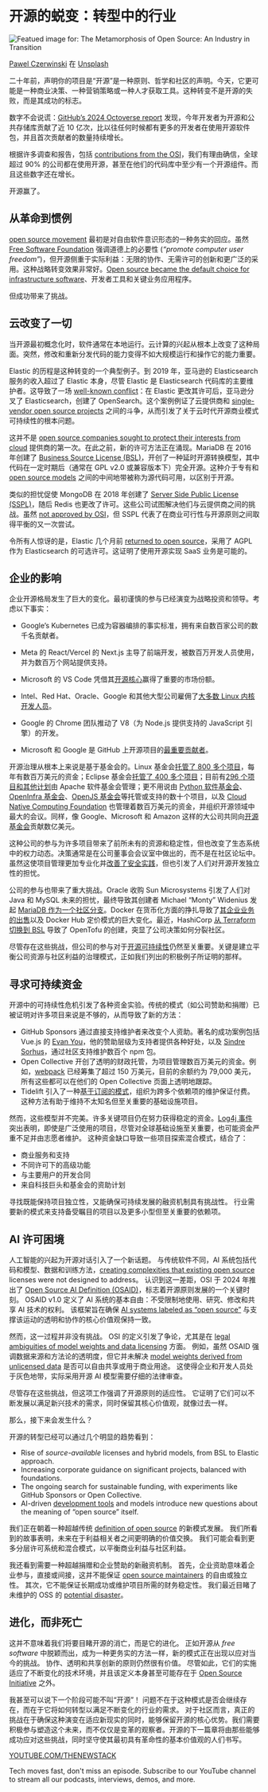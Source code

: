 # 开源的蜕变：转型中的行业
![Featued image for: The Metamorphosis of Open Source: An Industry in Transition](https://cdn.thenewstack.io/media/2025/02/96724193-pawel-czerwinski-hu6kulsi5dm-unsplash-1024x683.jpg)

[Pawel Czerwinski](https://unsplash.com/@pawel_czerwinski?utm_content=creditCopyText&utm_medium=referral&utm_source=unsplash) 在 [Unsplash](https://unsplash.com/photos/blue-and-pink-painting-Hu6kULsI5dM?utm_content=creditCopyText&utm_medium=referral&utm_source=unsplash)

二十年前，声明你的项目是“开源”是一种原则、哲学和社区的声明。今天，它更可能是一种商业决策、一种营销策略或一种人才获取工具。这种转变不是开源的失败，而是其成功的标志。

数字不会说谎：[GitHub’s 2024 Octoverse report](https://github.blog/news-insights/octoverse/octoverse-2024/#the-state-of-open-source) 发现，今年开发者为开源和公共存储库贡献了近 10 亿次，比以往任何时候都有更多的开发者在使用开源软件包，并且首次贡献者的数量持续增长。

根据许多调查和报告，包括 [contributions from the OSI](https://opensource.org/blog/announcing-the-2024-state-of-open-source-report)，我们有理由确信，全球超过 90% 的公司都在使用开源，甚至在他们的代码库中至少有一个开源组件。而且这些数字还在增长。

开源赢了。

## 从革命到惯例

[open source movement](https://thenewstack.io/open-source-movement-emerging-in-ai-to-counter-greed/) 最初是对自由软件意识形态的一种务实的回应。虽然 [Free Software Foundation](https://www.fsf.org/) 强调道德上的必要性 (*“promote computer user freedom”*)，但开源侧重于实际利益：无限的协作、无需许可的创新和更广泛的采用。这种战略转变效果非常好。[Open source became the default choice for infrastructure software](https://thenewstack.io/is-community-backed-open-source-software-worth-the-risk/)、开发者工具和关键业务应用程序。

但成功带来了挑战。

## 云改变了一切

当开源最初概念化时，软件通常在本地运行。云计算的兴起从根本上改变了这种局面。突然，修改和重新分发代码的能力变得不如大规模运行和操作它的能力重要。

Elastic 的历程是这种转变的一个典型例子。到 2019 年，亚马逊的 Elasticsearch 服务的收入超过了 Elastic 本身，尽管 Elastic 是 Elasticsearch 代码库的主要维护者。这导致了一场 [well-known conflict](https://www.nytimes.com/2019/12/15/technology/amazon-aws-cloud-competition.html)：在 Elastic 更改其许可后，亚马逊分叉了 Elasticsearch，创建了 OpenSearch。这个案例例证了云提供商和 [single-vendor open source projects](https://opensource.net/why-single-vendor-is-the-new-proprietary/) 之间的斗争，从而引发了关于云时代开源商业模式可持续性的根本问题。

这并不是 [open source companies sought to protect their interests from cloud](https://thenewstack.io/what-do-cloud-native-and-kubernetes-even-mean/) 提供商的第一次。在此之前，新的许可方法正在涌现。MariaDB 在 2016 年创建了 [Business Source License (BSL)](https://mariadb.com/bsl-faq-adopting/)，开创了一种延时开源转换模型，其中代码在一定时期后（通常在 GPL v2.0 或兼容版本下）完全开源。这种介于专有和 [open source models](https://thenewstack.io/large-language-models-open-source-llms-in-2023/) 之间的中间地带被称为源代码可用，以区别于开源。

类似的担忧促使 MongoDB 在 2018 年创建了 [Server Side Public License (SSPL)](https://opensource.org/blog/the-sspl-is-not-an-open-source-license)，随后 Redis 也更改了许可。这些公司试图解决他们与云提供商之间的挑战。虽然 [not approved by OSI](https://opensource.org/licenses)，但 SSPL 代表了在商业可行性与开源原则之间取得平衡的又一次尝试。

令所有人惊讶的是，Elastic 几个月前 [returned to open source](https://www.elastic.co/blog/elasticsearch-is-open-source-again)，采用了 AGPL 作为 Elasticsearch 的可选许可。这证明了使用开源实现 SaaS 业务是可能的。

## 企业的影响

企业开源格局发生了巨大的变化。最初谨慎的参与已经演变为战略投资和领导。考虑以下事实：

- Google’s
Kubernetes 已成为容器编排的事实标准，拥有来自数百家公司的数千名贡献者。

- Meta 的 React/Vercel 的 Next.js 主导了前端开发，被数百万开发人员使用，并为数百万个网站提供支持。
- Microsoft 的 VS Code 凭借其[开源核心](https://thenewstack.io/the-future-of-open-source-or-why-open-core-is-dead/)赢得了重要的市场份额。
- Intel、Red Hat、Oracle、Google 和其他大型公司雇佣了[大多数 Linux 内核开发人员](https://kernelnewbies.org/DevelopmentStatistics)。
- Google 的 Chrome 团队推动了 V8（为 Node.js 提供支持的 JavaScript 引擎）的开发。
- Microsoft 和 Google 是 GitHub 上开源项目的[最重要贡献者](https://opensourceindex.io/)。

开源治理从根本上来说是基于基金会的。Linux 基金会[托管了 800 多个项目](https://www.linuxfoundation.org/resources/case-studies)，每年有数百万美元的资金；Eclipse 基金会[托管了 400 多个项目](https://projects.eclipse.org/)；目前有[296 个项目和其他计划](https://projects.apache.org/)由 Apache 软件基金会管理；更不用说由 [Python 软件基金会](https://www.python.org/psf-landing/)、[OpenInfra 基金会](https://openinfra.dev/)、[OpenJS 基金会](https://openjsf.org/)等托管或支持的数十个项目，以及 [Cloud Native Computing Foundation](https://www.cncf.io/) 也管理着数百万美元的资金，并组织开源领域中最大的会议。同样，像 Google、Microsoft 和 Amazon 这样的大公司共同向[开源基金会](https://thenewstack.io/nivenly-foundation-seeks-equity-for-open-source-maintainers/)贡献数亿美元。

这种公司的参与为许多项目带来了前所未有的资源和稳定性，但也改变了生态系统中的权力动态。决策通常是在公司董事会会议室中做出的，而不是在社区论坛中。虽然这使项目管理更加专业化并[改善了安全实践](https://openssf.org/)，但也引发了人们对开源开发独立性的担忧。

公司的参与也带来了重大挑战。Oracle 收购 Sun Microsystems 引发了人们对 Java 和 MySQL 未来的担忧，最终导致其创建者 Michael “Monty” Widenius 发起 [MariaDB 作为一个社区分支](https://mariadb.org/en/)。Docker 在货币化方面的挣扎导致了[其企业业务的出售](https://thenewstack.io/mirantis-acquires-docker-enterprise/)以及 Docker Hub 定价模式的巨大变化。最近，HashiCorp [从 Terraform 切换到 BSL](https://thenewstack.io/hashicorp-abandons-open-source-for-business-source-license/) 导致了 OpenTofu 的创建，突显了公司决策如何分裂社区。

尽管存在这些挑战，但公司的参与对于[开源可持续性](https://thenewstack.io/can-open-source-sustain-itself-without-losing-its-soul/)仍然至关重要。关键是建立平衡公司资源与社区利益的治理模式，正如我们列出的积极例子所证明的那样。

## 寻求可持续资金

开源中的可持续性危机引发了各种资金实验。传统的模式（如公司赞助和捐赠）已被证明对许多项目来说是不够的，从而导致了新的方法：

- GitHub Sponsors 通过直接支持维护者来改变个人资助。著名的成功案例包括 Vue.js 的 [Evan You](https://github.com/sponsors/yyx990803)，他的赞助层级为支持者提供各种好处，以及 [Sindre Sorhus](https://github.com/sponsors/sindresorhus)，通过社区支持维护数百个 npm 包。
- Open Collective 开创了透明的财政托管，为项目管理数百万美元的资金。例如，[webpack](https://opencollective.com/webpack) 已经筹集了超过 150 万美元，目前的余额约为 79,000 美元，所有这些都可以在他们的 Open Collective 页面上透明地跟踪。
- Tidelift 引入了一种[基于订阅的模式](https://tidelift.com/)，组织为跨多个依赖项的维护保证付费。这种方法有助于维持不太知名但至关重要的基础设施项目。

然而，这些模型并不完美。许多关键项目仍在努力获得稳定的资金。[Log4j 事件](https://www.csoonline.com/article/404962/log4j-one-year-later-the-log4shell-vulnerability-still-has-lessons-to-teach.html) 突出表明，即使是广泛使用的项目，尽管对全球基础设施至关重要，也可能资金严重不足并由志愿者维护。
这种资金缺口导致一些项目探索混合模式，结合了：

- 商业服务和支持
- 不同许可下的高级功能
- 与主要用户的开发合同
- 来自科技巨头和基金会的资助计划

寻找既能保持项目独立性，又能确保可持续发展的融资机制具有挑战性。 行业需要新的模式来支持备受瞩目的项目以及更多小型但至关重要的依赖项。

## AI 许可困境
人工智能的兴起为开源对话引入了一个新话题。 与传统软件不同，AI 系统包括代码和模型、数据和训练方法，[creating complexities that existing open source](https://thenewstack.io/how-american-express-created-an-open-source-program-office/) licenses were not designed to address。 认识到这一差距，OSI 于 2024 年推出了 [Open Source AI Definition (OSAID)](https://opensource.org/ai/open-source-ai-definition)，标志着开源原则发展的一个关键时刻。 OSAID v1.0 定义了 AI 系统的基本自由：不受限制地使用、研究、修改和共享 AI 技术的权利。 该框架旨在确保 [AI systems labeled as “open source”](https://thenewstack.io/a-nue-ux-web-framework-plus-anthropic-openai-boost-ai-apis/) 与支撑该运动的透明和协作的核心价值观保持一致。

然而，这一过程并非没有挑战。 OSI 的定义引发了争论，尤其是在 [legal ambiguities of model weights and data licensing](https://thenewstack.io/osis-definition-of-open-source-ai-raises-critical-legal-concerns-for-developers-and-businesses/) 方面。 例如，虽然 OSAID 强调数据来源和方法论的透明度，但它并未解决 [model weights derived from unlicensed data](https://thenewstack.io/data-modeling-part-2-method-for-time-series-databases/) 是否可以自由共享或用于商业用途。 这使得企业和开发人员处于灰色地带，实际采用开源 AI 模型需要仔细的法律审查。

尽管存在这些挑战，但这项工作强调了开源原则的适应性。 它证明了它们可以不断发展以满足新兴技术的需求，同时保留其核心价值观，就像过去一样。

那么，接下来会发生什么？

开源的转型已经可以通过几个明显的趋势看到：

- Rise of *source-available* licenses and hybrid models, from BSL to Elastic approach.
- Increasing corporate guidance on significant projects, balanced with foundations.
- The ongoing search for sustainable funding, with experiments like GitHub Sponsors or Open Collective.
- AI-driven [development tools](https://thenewstack.io/tiddlywiki-an-open-source-alternative-to-notion-or-obsidian/) and models introduce new questions about the meaning of “open source” itself.

我们正在朝着一种超越传统 [definition of open source](https://thenewstack.io/the-open-source-ai-definition-what-the-critics-say/) 的新模式发展。 我们所看到的故事表明，未来在于利益相关者之间更明确的价值交换。 我们可能会看到更多分层许可系统和混合模式，以平衡商业利益与社区利益。

我还看到需要一种超越捐赠和企业赞助的新融资机制。 首先，企业资助意味着企业参与，直接或间接，这并不能保证 [open source maintainers](https://thenewstack.io/security-needs-create-more-work-for-open-source-maintainers/) 的自由或独立性。 其次，它不能保证长期成功或维护项目所需的财务稳定性。 我们最近目睹了未维护的 OSS 的 [potential disaster](https://www.sonatype.com/blog/cve-2024-3094-the-targeted-backdoor-supply-chain-attack-against-xz-and-liblzma)。

## 进化，而非死亡
这并不意味着我们将要目睹开源的消亡，而是它的进化。 正如开源从 *free software* 中脱颖而出，成为一种更务实的方法一样，新的模式正在出现以应对当今的挑战。 协作、透明和共享创新的原则仍然很有价值。 尽管如此，它们的实施适应了不断变化的技术环境，并且该定义本身甚至可能存在于 [Open Source Initiative](https://thenewstack.io/open-source/) 之外。

我甚至可以说下一个阶段可能不叫“开源”！ 问题不在于这种模式是否会继续存在，而在于它将如何转型以满足不断变化的行业的需求。
对于社区而言，真正的挑战在于确保这种演变在适应新现实的同时，能够保留开源的核心优势。我们需要积极参与塑造这个未来，而不仅仅是变革的观察者。开源的下一篇章将由那些能够成功应对这些挑战，同时坚守使其最初具有革命性的基本价值观的人们书写。

[YOUTUBE.COM/THENEWSTACK](https://youtube.com/thenewstack?sub_confirmation=1)

Tech moves fast, don't miss an episode. Subscribe to our YouTube channel to stream all our podcasts, interviews, demos, and more.